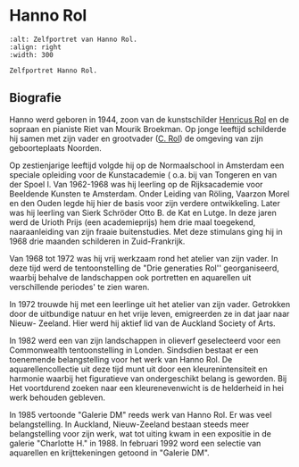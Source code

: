 # Hanno Rol

```{figure}  /images/KRJ504_Hanno_zelfportret_pastel.jpg
:alt: Zelfportret van Hanno Rol.
:align: right
:width: 300

Zelfportret Hanno Rol.
```

## Biografie

Hanno werd geboren in 1944, zoon van de kunstschilder [Henricus Rol](/kunstenaars/henricus) en de sopraan en pianiste Riet van Mourik Broekman. Op jonge leeftijd schilderde hij samen met zijn vader en grootvader ([C. Rol](/kunstenaars/cornelis)) de omgeving van zijn geboorteplaats Noorden.

Op zestienjarige leeftijd volgde hij op de Normaalschool in Amsterdam een speciale opleiding voor de Kunstacademie ( o.a. bij van Tongeren en van der Spoel l. Van 1962-1968 was hij leerling op de Rijksacademie voor Beeldende Kunsten te Amsterdam. Onder Leiding van Röling, Vaarzon Morel en den Ouden legde hij hier de basis voor zijn verdere ontwikkeling. Later was hij leerling van Sierk Schröder Otto B. de Kat en Lutge. In deze jaren werd de Urioth Prijs (een academieprijs) hem drie maal toegekend, naaraanleiding van zijn fraaie buitenstudies. Met deze stimulans ging hij in 1968 drie maanden schilderen in Zuid-Frankrijk.

Van 1968 tot 1972 was hij vrij werkzaam rond het atelier van zijn vader. In deze tijd werd de tentoonstelling de "Drie generaties Rol'' georganiseerd, waarbij behalve de landschappen ook portretten en aquarellen uit verschillende periodes' te zien waren.

In 1972 trouwde hij met een leerlinge uit het atelier van zijn vader. Getrokken door de uitbundige natuur en het vrije leven, emigreerden ze in dat jaar naar Nieuw- Zeeland. Hier werd hij aktief lid van de Auckland Society of Arts.

In 1982 werd een van zijn landschappen in olieverf geselecteerd voor een Commonwealth tentoonstelling in Londen. Sindsdien bestaat er een toenemende belangstelling voor het werk van Hanno Rol. De aquarellencollectie uit deze tijd munt uit door een kleurenintensiteit en harmonie waarbij het figuratieve van ondergeschikt belang is geworden. Bij Het voortdurend zoeken naar een kleurenevenwicht is de helderheid in hei werk behouden gebleven.

In 1985 vertoonde "Galerie DM" reeds werk van Hanno Rol. Er was veel belangstelling. In Auckland, Nieuw-Zeeland bestaan steeds meer belangstelling voor zijn werk, wat tot uiting kwam in een expositie in de galerie "Charlotte H." in 1988. In februari 1992 word een selectie van aquarellen en krijttekeningen getoond in "Galerie DM".
